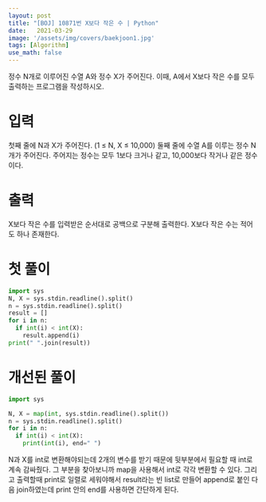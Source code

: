 ```yaml
---
layout: post
title: "[BOJ] 10871번 X보다 작은 수 | Python"
date:   2021-03-29
image: '/assets/img/covers/baekjoon1.jpg'
tags: [Algorithm]
use_math: false
---
```

정수 N개로 이루어진 수열 A와 정수 X가 주어진다. 이때, A에서 X보다 작은 수를 모두 출력하는 프로그램을 작성하시오.

<!--more-->

# 입력
첫째 줄에 N과 X가 주어진다. (1 ≤ N, X ≤ 10,000)
둘째 줄에 수열 A를 이루는 정수 N개가 주어진다. 주어지는 정수는 모두 1보다 크거나 같고, 10,000보다 작거나 같은 정수이다.

# 출력
X보다 작은 수를 입력받은 순서대로 공백으로 구분해 출력한다. X보다 작은 수는 적어도 하나 존재한다.

# 첫 풀이
``` python
import sys
N, X = sys.stdin.readline().split()
n = sys.stdin.readline().split()
result = []
for i in n:
  if int(i) < int(X):
    result.append(i)
print(" ".join(result))
```

# 개선된 풀이
``` python
import sys

N, X = map(int, sys.stdin.readline().split())
n = sys.stdin.readline().split()
for i in n:
  if int(i) < int(X):
    print(int(i), end=" ")
```

N과 X를 int로 변환해야되는데 2개의 변수를 받기 때문에 뒷부분에서 필요할 때 int로 계속 감싸줬다. 그 부분을 찾아보니까 map을 사용해서 int로 각각 변환할 수 있다. 그리고 출력할때 print로 일렬로 세워야해서 result라는 빈 list로 만들어 append로 붙인 다음 join하였는데 print 안의 end를 사용하면 간단하게 된다.